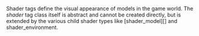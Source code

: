 Shader tags define the visual appearance of models in the game world. The _shader_ tag class itself is abstract and cannot be created directly, but is extended by the various child shader types like [shader_model][] and shader_environment.
